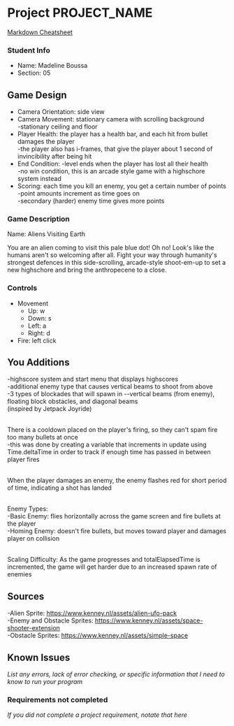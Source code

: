 # Project PROJECT_NAME

[Markdown Cheatsheet](https://github.com/adam-p/markdown-here/wiki/Markdown-Here-Cheatsheet)

### Student Info

-   Name: Madeline Boussa
-   Section: 05

## Game Design

-   Camera Orientation: side view
-   Camera Movement: stationary camera with scrolling background
                    <br>-stationary ceiling and floor
-   Player Health: the player has a health bar, and each hit from bullet damages the player
                    <br>-the player also has i-frames, that give the player about 1 second of invincibility after being hit
-   End Condition: -level ends when the player has lost all their health
                   <br>-no win condition, this is an arcade style game with a highschore system instead
-   Scoring: each time you kill an enemy, you get a certain number of points
            <br>-point amounts increment as time goes on
            <br>-secondary (harder) enemy time gives more points

### Game Description

Name: Aliens Visiting Earth

You are an alien coming to visit this pale blue dot! Oh no! Look's like the humans aren't so welcoming after all. Fight your way through humanity's strongest defences
in this side-scrolling, arcade-style shoot-em-up to set a new highschore and bring the anthropecene to a close.


### Controls

-   Movement
    -   Up: w
    -   Down: s
    -   Left: a
    -   Right: d
-   Fire: left click

## You Additions

-highscore system and start menu that displays highscores
<br>-additional enemy type that causes vertical beams to shoot from above
<br>-3 types of blockades that will spawn in --vertical beams (from enemy), floating block obstacles, and diagonal beams
<br>(inspired by Jetpack Joyride)

<br>There is a cooldown placed on the player's firing, so they can't spam fire too many bullets at once
<br>-this was done by creating a variable that increments in update using Time.deltaTime in order to track if enough time has passed in between player fires

<br>When the player damages an enemy, the enemy flashes red for short period of time, indicating a shot has landed

<br>Enemy Types:
<br>-Basic Enemy: flies horizontally across the game screen and fire bullets at the player
<br>-Homing Enemy: doesn't fire bullets, but moves toward player and damages player on collision

<br>Scaling Difficulty: As the game progresses and totalElapsedTime is incremented, the game will get harder due to an increased spawn rate of enemies

## Sources

-Alien Sprite: https://www.kenney.nl/assets/alien-ufo-pack
<br>-Enemy and Obstacle Sprites: https://www.kenney.nl/assets/space-shooter-extension
<br>-Obstacle Sprites: https://www.kenney.nl/assets/simple-space

## Known Issues

_List any errors, lack of error checking, or specific information that I need to know to run your program_

### Requirements not completed

_If you did not complete a project requirement, notate that here_

